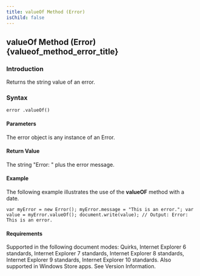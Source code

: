 ```yaml
---
title: valueOf Method (Error)
isChild: false
---
```


## valueOf Method (Error) {valueof_method_error_title}

### Introduction 

 Returns the string value of an error.

### Syntax 

```
error .valueOf()
```

#### Parameters 

<div id="parametersSection" class="section" name="collapseableSection" style="">
  <p xmlns:util="util">
    The <span class="parameter" sdata="paramReference">error</span> object is any instance of an Error.
  </p>
</div>

#### Return Value 

<div id="returnValueSection" class="section" name="collapseableSection" style="">
  <p xmlns:util="util">
    The string "Error: " plus the error message.
  </p>
</div>

#### Example 

<p xmlns:util="util">
  The following example illustrates the use of the <b>valueOF</b> method with a date.
</p>

```
var myError = new Error(); myError.message = "This is an error."; var value = myError.valueOf(); document.write(value); // Output: Error: This is an error.
```

#### Requirements 

<div id="requirementsTitleSection" class="section" name="collapseableSection" style="">
  <p xmlns:util="util"></p>
  <p>
    Supported in the following document modes: Quirks, Internet Explorer 6 standards, Internet Explorer 7 standards, Internet Explorer 8 standards, Internet Explorer 9 standards, Internet Explorer 10
    standards. Also supported in Windows Store apps. See Version Information.
  </p>
</div>

